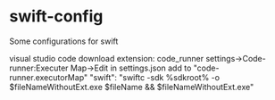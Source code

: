 # swift-config
Some configurations for swift

visual studio code
  download extension: code_runner
  settings->Code-runner:Executer Map->Edit in settings.json
    add to "code-runner.executorMap"
    "swift": "swiftc -sdk %sdkroot% -o $fileNameWithoutExt.exe $fileName && $fileNameWithoutExt.exe"
